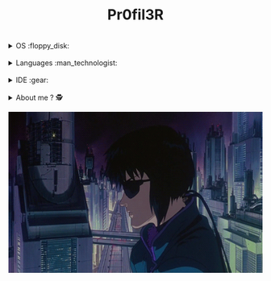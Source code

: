 <h1 align="center" font-size="50px"> <b>Pr0fil3R</b> </h1>

<br/>
<details>
<summary>OS :floppy_disk:</summary>
<img align="left" alt="Windows" src="https://img.shields.io/badge/-Windows-blue?style=for-the-badge&logo=Windows"/>
<img align="left" alt="EndeavourOS" src="https://img.shields.io/badge/EndeavourOS-purple?style=for-the-badge&logo=endeavouros&logoColor=white&logoSize=auto"/>
<img align="left" alt="Linux" src="https://img.shields.io/badge/Linux-black?style=for-the-badge&logo=linux&logoColor=white&logoSize=auto"/>
</details>
<br/>
<details>
<summary>Languages :man_technologist:</summary>
<img alt="HTML5" align="left" src="https://img.shields.io/badge/HTML5-E34F26?style=for-the-badge&logo=html5&logoColor=white" style="padding-right:30px;"/>
<img alt="CSS3" align="left" src="https://img.shields.io/badge/CSS3-1572B6?style=for-the-badge&logo=css3&logoColor=white" style="padding-right:10px;"/>
<img alt="SASS" align="left" src="https://img.shields.io/badge/Sass-CC6699?style=for-the-badge&logo=sass&logoColor=white" style="padding-right:10px;"/>
<img alt="JavaScript" align="left" src="https://img.shields.io/badge/JavaScript-F7DF1E?style=for-the-badge&logo=javascript&logoColor=black" style="padding-right:10px;"/>
<img alt="python" align="left" src="https://img.shields.io/badge/Python-yellow?style=for-the-badge&logo=python&logoColor=blue&logoSize=auto" style="padding-right:10px;"/>
</details>
<br/>
<details >
<summary>IDE :gear:</summary>
<img align="left" alt="VSCodium" src="https://img.shields.io/badge/VSCodium-blueviolet?style=for-the-badge&logo=VSCodium&logoColor=white"/>
</details>
<br/>
<details>
<summary>About me ? 🕵️ </summary>
🔵 Always been passionnate and involved in cybersecurity, here's my entry in this World 🔵
</details>

<p align="center">
  <img width="600px" height="320px" style="display: block; margin-left: auto; margin-right: auto;" src="GIS.gif"/>
</p>
